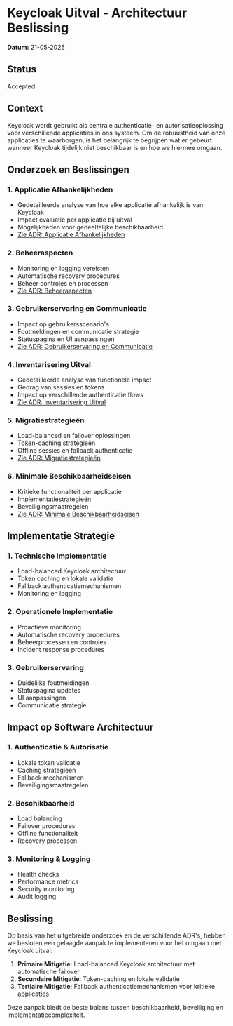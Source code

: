 # Keycloak Uitval - Architectuur Beslissing

**Datum:** 21-05-2025

## Status
Accepted

## Context
Keycloak wordt gebruikt als centrale authenticatie- en autorisatieoplossing voor verschillende applicaties in ons systeem. Om de robuustheid van onze applicaties te waarborgen, is het belangrijk te begrijpen wat er gebeurt wanneer Keycloak tijdelijk niet beschikbaar is en hoe we hiermee omgaan.

## Onderzoek en Beslissingen

### 1. Applicatie Afhankelijkheden
- Gedetailleerde analyse van hoe elke applicatie afhankelijk is van Keycloak
- Impact evaluatie per applicatie bij uitval
- Mogelijkheden voor gedeeltelijke beschikbaarheid
- [Zie ADR: Applicatie Afhankelijkheden](../onderzoeken/iteratie-2/functionele-impact-uitval-keycloak/applicatie-afhankelijkheden.md)

### 2. Beheeraspecten
- Monitoring en logging vereisten
- Automatische recovery procedures
- Beheer controles en processen
- [Zie ADR: Beheeraspecten](../onderzoeken/iteratie-2/functionele-impact-uitval-keycloak/beheeraspecten.md)

### 3. Gebruikerservaring en Communicatie
- Impact op gebruikersscenario's
- Foutmeldingen en communicatie strategie
- Statuspagina en UI aanpassingen
- [Zie ADR: Gebruikerservaring en Communicatie](../onderzoeken/iteratie-2/functionele-impact-uitval-keycloak/Gebruikerservaring-en-communicatie.md)

### 4. Inventarisering Uitval
- Gedetailleerde analyse van functionele impact
- Gedrag van sessies en tokens
- Impact op verschillende authenticatie flows
- [Zie ADR: Inventarisering Uitval](../onderzoeken/iteratie-2/functionele-impact-uitval-keycloak/inventarisering-uitval.md)

### 5. Migratiestrategieën
- Load-balanced en failover oplossingen
- Token-caching strategieën
- Offline sessies en fallback authenticatie
- [Zie ADR: Migratiestrategieën](../onderzoeken/iteratie-2/functionele-impact-uitval-keycloak/migratiestrategien.md)

### 6. Minimale Beschikbaarheidseisen
- Kritieke functionaliteit per applicatie
- Implementatiestrategieën
- Beveiligingsmaatregelen
- [Zie ADR: Minimale Beschikbaarheidseisen](../onderzoeken/iteratie-2/functionele-impact-uitval-keycloak/minimale-beschikbaarheidseisen.md)

## Implementatie Strategie

### 1. Technische Implementatie
- Load-balanced Keycloak architectuur
- Token caching en lokale validatie
- Fallback authenticatiemechanismen
- Monitoring en logging

### 2. Operationele Implementatie
- Proactieve monitoring
- Automatische recovery procedures
- Beheerprocessen en controles
- Incident response procedures

### 3. Gebruikerservaring
- Duidelijke foutmeldingen
- Statuspagina updates
- UI aanpassingen
- Communicatie strategie

## Impact op Software Architectuur

### 1. Authenticatie & Autorisatie
- Lokale token validatie
- Caching strategieën
- Fallback mechanismen
- Beveiligingsmaatregelen

### 2. Beschikbaarheid
- Load balancing
- Failover procedures
- Offline functionaliteit
- Recovery processen

### 3. Monitoring & Logging
- Health checks
- Performance metrics
- Security monitoring
- Audit logging

## Beslissing
Op basis van het uitgebreide onderzoek en de verschillende ADR's, hebben we besloten een gelaagde aanpak te implementeren voor het omgaan met Keycloak uitval:

1. **Primaire Mitigatie**: Load-balanced Keycloak architectuur met automatische failover
2. **Secundaire Mitigatie**: Token-caching en lokale validatie
3. **Tertiaire Mitigatie**: Fallback authenticatiemechanismen voor kritieke applicaties

Deze aanpak biedt de beste balans tussen beschikbaarheid, beveiliging en implementatiecomplexiteit.
